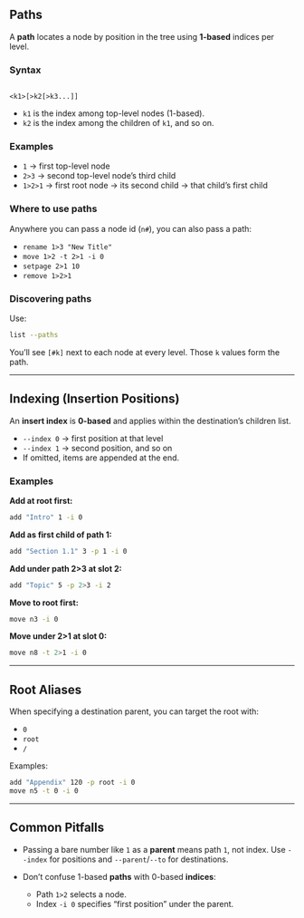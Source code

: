 ## Paths

A **path** locates a node by position in the tree using **1-based** indices per level.

### Syntax
```

<k1>[>k2[>k3...]]

````
- `k1` is the index among top-level nodes (1-based).
- `k2` is the index among the children of `k1`, and so on.

### Examples
- `1` → first top-level node  
- `2>3` → second top-level node’s third child  
- `1>2>1` → first root node → its second child → that child’s first child

### Where to use paths
Anywhere you can pass a node id (`n#`), you can also pass a path:
- `rename 1>3 "New Title"`
- `move 1>2 -t 2>1 -i 0`
- `setpage 2>1 10`
- `remove 1>2>1`

### Discovering paths
Use:
```bash
list --paths
````

You’ll see `[#k]` next to each node at every level. Those `k` values form the path.

---

## Indexing (Insertion Positions)

An **insert index** is **0-based** and applies within the destination’s children list.

* `--index 0` → first position at that level
* `--index 1` → second position, and so on
* If omitted, items are appended at the end.

### Examples

**Add at root first:**

```bash
add "Intro" 1 -i 0
```

**Add as first child of path 1:**

```bash
add "Section 1.1" 3 -p 1 -i 0
```

**Add under path 2>3 at slot 2:**

```bash
add "Topic" 5 -p 2>3 -i 2
```

**Move to root first:**

```bash
move n3 -i 0
```

**Move under 2>1 at slot 0:**

```bash
move n8 -t 2>1 -i 0
```

---

## Root Aliases

When specifying a destination parent, you can target the root with:

* `0`
* `root`
* `/`

Examples:

```bash
add "Appendix" 120 -p root -i 0
move n5 -t 0 -i 0
```

---

## Common Pitfalls

* Passing a bare number like `1` as a **parent** means path `1`, not index.
  Use `--index` for positions and `--parent`/`--to` for destinations.
* Don’t confuse 1-based **paths** with 0-based **indices**:

  * Path `1>2` selects a node.
  * Index `-i 0` specifies “first position” under the parent.



